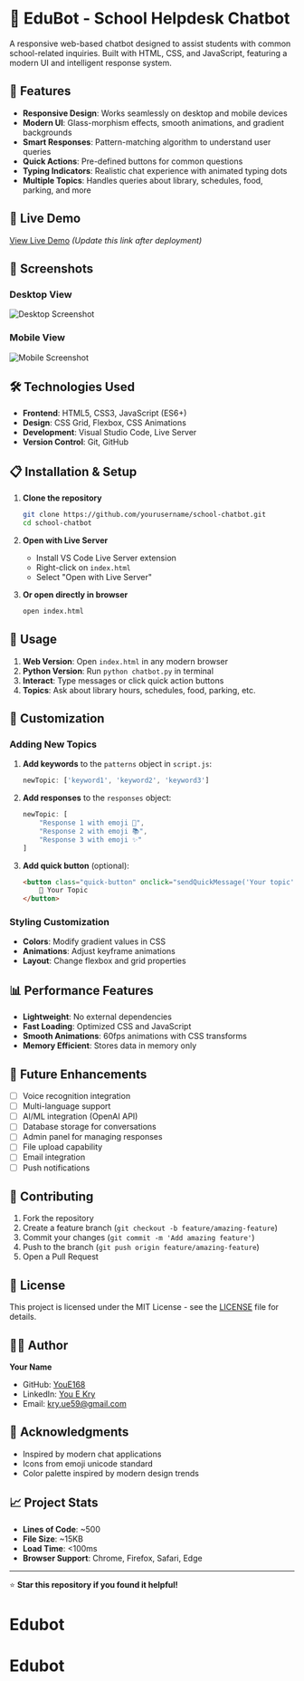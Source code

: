 # 🤖 EduBot - School Helpdesk Chatbot

A responsive web-based chatbot designed to assist students with common school-related inquiries. Built with HTML, CSS, and JavaScript, featuring a modern UI and intelligent response system.

## 🌟 Features

- **Responsive Design**: Works seamlessly on desktop and mobile devices
- **Modern UI**: Glass-morphism effects, smooth animations, and gradient backgrounds
- **Smart Responses**: Pattern-matching algorithm to understand user queries
- **Quick Actions**: Pre-defined buttons for common questions
- **Typing Indicators**: Realistic chat experience with animated typing dots
- **Multiple Topics**: Handles queries about library, schedules, food, parking, and more

## 🚀 Live Demo

[View Live Demo](https://yourusername.github.io/school-chatbot) *(Update this link after deployment)*

## 📸 Screenshots

### Desktop View
![Desktop Screenshot](screenshots/desktop-view.png)

### Mobile View
![Mobile Screenshot](screenshots/mobile-view.png)

## 🛠️ Technologies Used

- **Frontend**: HTML5, CSS3, JavaScript (ES6+)
- **Design**: CSS Grid, Flexbox, CSS Animations
- **Development**: Visual Studio Code, Live Server
- **Version Control**: Git, GitHub

## 📋 Installation & Setup

1. **Clone the repository**
   ```bash
   git clone https://github.com/yourusername/school-chatbot.git
   cd school-chatbot
   ```

2. **Open with Live Server**
   - Install VS Code Live Server extension
   - Right-click on `index.html`
   - Select "Open with Live Server"

3. **Or open directly in browser**
   ```bash
   open index.html
   ```

## 🎯 Usage

1. **Web Version**: Open `index.html` in any modern browser
2. **Python Version**: Run `python chatbot.py` in terminal
3. **Interact**: Type messages or click quick action buttons
4. **Topics**: Ask about library hours, schedules, food, parking, etc.

## 🔧 Customization

### Adding New Topics
1. **Add keywords** to the `patterns` object in `script.js`:
   ```javascript
   newTopic: ['keyword1', 'keyword2', 'keyword3']
   ```

2. **Add responses** to the `responses` object:
   ```javascript
   newTopic: [
       "Response 1 with emoji 🎯",
       "Response 2 with emoji 📚",
       "Response 3 with emoji ✨"
   ]
   ```

3. **Add quick button** (optional):
   ```html
   <button class="quick-button" onclick="sendQuickMessage('Your topic')">
       🎯 Your Topic
   </button>
   ```

### Styling Customization
- **Colors**: Modify gradient values in CSS
- **Animations**: Adjust keyframe animations
- **Layout**: Change flexbox and grid properties

## 📊 Performance Features

- **Lightweight**: No external dependencies
- **Fast Loading**: Optimized CSS and JavaScript
- **Smooth Animations**: 60fps animations with CSS transforms
- **Memory Efficient**: Stores data in memory only

## 🔮 Future Enhancements

- [ ] Voice recognition integration
- [ ] Multi-language support  
- [ ] AI/ML integration (OpenAI API)
- [ ] Database storage for conversations
- [ ] Admin panel for managing responses
- [ ] File upload capability
- [ ] Email integration
- [ ] Push notifications

## 🤝 Contributing

1. Fork the repository
2. Create a feature branch (`git checkout -b feature/amazing-feature`)
3. Commit your changes (`git commit -m 'Add amazing feature'`)
4. Push to the branch (`git push origin feature/amazing-feature`)
5. Open a Pull Request

## 📝 License

This project is licensed under the MIT License - see the [LICENSE](LICENSE) file for details.

## 👨‍💻 Author

**Your Name**
- GitHub: [YouE168](https://github.com/youe168)
- LinkedIn: [You E Kry](https://www.linkedin.com/in/you-e-kry-96897126b/)
- Email: kry.ue59@gmail.com

## 🙏 Acknowledgments

- Inspired by modern chat applications
- Icons from emoji unicode standard
- Color palette inspired by modern design trends

## 📈 Project Stats

- **Lines of Code**: ~500
- **File Size**: ~15KB
- **Load Time**: <100ms
- **Browser Support**: Chrome, Firefox, Safari, Edge

---

⭐ **Star this repository if you found it helpful!**
# Edubot
# Edubot
